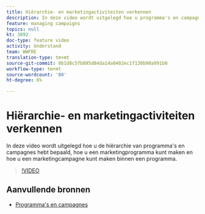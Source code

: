 ```yaml
---
title: Hiërarchie- en marketingactiviteiten verkennen
description: In deze video wordt uitgelegd hoe u programma's en campagnes in Adobe Campaign Standard (ACS) hiërarchisch ordent, hoe u een marketingprogramma maakt en hoe u een marketingcampagne binnen een programma maakt.
feature: managing campaigns
topics: null
kt: 3892
doc-type: feature video
activity: Understand
team: WWFRE
translation-type: tm+mt
source-git-commit: 9b1d8c5fb895d84da14a0402ec1f130b90a991b0
workflow-type: tm+mt
source-wordcount: '80'
ht-degree: 6%

---
```



# Hiërarchie- en marketingactiviteiten verkennen

In deze video wordt uitgelegd hoe u de hiërarchie van programma&#39;s en campagnes hebt bepaald, hoe u een marketingprogramma kunt maken en hoe u een marketingcampagne kunt maken binnen een programma.

>[!VIDEO](https://video.tv.adobe.com/v/18465?quality=12)

## Aanvullende bronnen

* [Programma&#39;s en campagnes](https://docs.adobe.com/content/help/en/campaign-standard/using/getting-started/marketing-plans/programs-and-campaigns.html)
